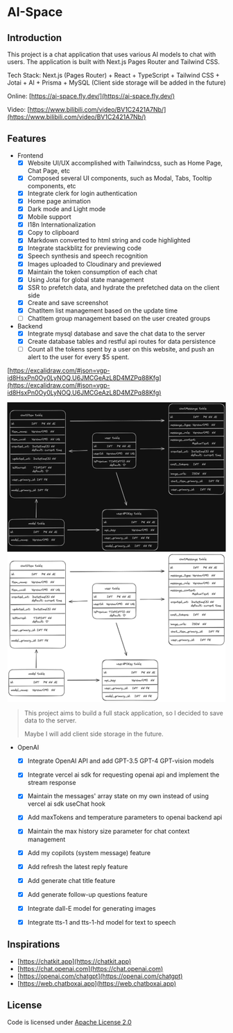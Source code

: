 # AI-Space

## Introduction

This project is a chat application that uses various AI models to chat with users. 
The application is built with Next.js Pages Router and Tailwind CSS.

Tech Stack: Next.js (Pages Router) + React + TypeScript + Tailwind CSS + Jotai + AI + Prisma + MySQL (Client side storage will be added in the future)
 
Online: [https://ai-space.fly.dev/](https://ai-space.fly.dev/)

Video: [https://www.bilibili.com/video/BV1C2421A7Nb/](https://www.bilibili.com/video/BV1C2421A7Nb/)

## Features

- Frontend
  - [x] Website UI/UX accomplished with Tailwindcss, such as Home Page, Chat Page, etc
  - [x] Composed several UI components, such as Modal, Tabs, Tooltip components, etc
  - [x] Integrate clerk for login authentication 
  - [x] Home page animation 
  - [x] Dark mode and Light mode
  - [x] Mobile support
  - [x] I18n Internationalization
  - [x] Copy to clipboard 
  - [x] Markdown converted to html string and code highlighted
  - [x] Integrate stackblitz for previewing code
  - [x] Speech synthesis and speech recognition
  - [x] Images uploaded to Cloudinary and previewed
  - [x] Maintain the token consumption of each chat
  - [x] Using Jotai for global state management
  - [x] SSR to prefetch data, and hydrate the prefetched data on the client side 
  - [x] Create and save screenshot
  - [x] ChatItem list management based on the update time
  - [ ] ChatItem group management based on the user created groups

- Backend
  - [x] Integrate mysql database and save the chat data to the server
  - [x] Create database tables and restful api routes for data persistence
  - [ ] Count all the tokens spent by a user on this website, and push an alert to the user for every $5 spent.

[https://excalidraw.com/#json=vgp-id8HsxPn0Oy0LyNOQ,U6JMCGeAzL8D4MZPq88Kfg](https://excalidraw.com/#json=vgp-id8HsxPn0Oy0LyNOQ,U6JMCGeAzL8D4MZPq88Kfg)

![tables logo](/public/docs/dark.png#gh-dark-mode-only)
![tables logo](/public/docs/light.png#gh-light-mode-only)


> This project aims to build a full stack application, so I decided to save data to the server.
> 
> Maybe I will add client side storage in the future.

- OpenAI
  - [x] Integrate OpenAI API and add GPT-3.5 GPT-4 GPT-vision models
  - [x] Integrate vercel ai sdk for requesting openai api and implement the stream response
  - [x] Maintain the messages' array state on my own instead of using vercel ai sdk useChat hook
  - [x] Add maxTokens and temperature parameters to openai backend api
  - [x] Maintain the max history size parameter for chat context management 
  - [x] Add my copilots (system message) feature
  - [x] Add refresh the latest reply feature
  - [x] Add generate chat title feature
  - [x] Add generate follow-up questions feature
  - [x] Integrate dall-E model for generating images
  - [x] Integrate tts-1 and tts-1-hd model for text to speech


## Inspirations

- [https://chatkit.app](https://chatkit.app)
- [https://chat.openai.com](https://chat.openai.com)
- [https://openai.com/chatgpt](https://openai.com/chatgpt)
- [https://web.chatboxai.app](https://web.chatboxai.app)


## License
Code is licensed under [Apache License 2.0](https://www.apache.org/licenses/LICENSE-2.0)
